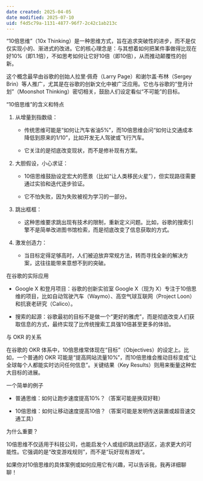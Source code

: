 ```yaml
---
date created: 2025-04-05
date modified: 2025-07-10
uid: f4d5c79a-1131-4877-96f7-2c42c1ab213c
---
```


“10倍思维”（10x Thinking）是一种思维方式，旨在追求突破性的进步，而不是仅仅实现小的、渐进式的改进。它的核心理念是：与其想着如何把某件事做得比现在好10%（即1.1倍），不如思考如何让它好10倍（即10倍），从而推动颠覆性的创新。

这个概念最早由谷歌的创始人拉里·佩奇（Larry Page）和谢尔盖·布林（Sergey Brin）等人推广，尤其是在谷歌的创新文化中被广泛应用。它也与谷歌的“登月计划”（Moonshot Thinking）密切相关，鼓励人们设定看似“不可能”的目标。

“10倍思维”的含义和特点

1. 从增量到指数级：
    
    - 传统思维可能是“如何让汽车省油5%”，而10倍思维会问“如何让交通成本降低到原来的1/10”，比如开发无人驾驶或飞行汽车。
        
    - 它关注的是彻底改变现状，而不是修补现有方案。
        
2. 大胆假设，小心求证：
    
    - 10倍思维鼓励设定宏大的愿景（比如“让人类移民火星”），但实现路径需要通过实验和迭代逐步验证。
        
    - 它不怕失败，因为失败被视为学习的一部分。
        
3. 跳出框框：
    
    - 这种思维要求跳出现有技术的限制，重新定义问题。比如，谷歌的搜索引擎不是简单改进图书馆检索，而是彻底改变了信息获取的方式。
        
4. 激发创造力：
    
    - 当目标定得足够高时，人们被迫放弃常规方法，转而寻找全新的解决方案，这往往能带来意想不到的突破。
        

在谷歌的实际应用

- Google X 和登月项目：谷歌的创新实验室 Google X（现为 X）专注于10倍思维的项目，比如自动驾驶汽车（Waymo）、高空气球互联网（Project Loon）和抗衰老研究（Calico）。
    
- 搜索的起源：谷歌最初的目标不是做一个“更好的雅虎”，而是彻底改变人们获取信息的方式，最终实现了比传统搜索工具强10倍甚至更多的体验。
    

与 OKR 的关系

在谷歌的 OKR 体系中，10倍思维常体现在“目标”（Objectives）的设定上。比如，一个普通的 OKR 可能是“提高网站流量10%”，而10倍思维会推动目标变成“让全球每个人都能实时访问任何信息”。关键结果（Key Results）则用来衡量这种宏大目标的进展。

一个简单的例子

- 普通思维：如何让跑步速度提高10%？（答案可能是换双好鞋）
    
- 10倍思维：如何让移动速度提高10倍？（答案可能是发明传送装置或超音速交通工具）
    

为什么重要？

10倍思维不仅适用于科技公司，也能启发个人或组织跳出舒适区，追求更大的可能性。它强调的是“改变游戏规则”，而不是“玩好现有游戏”。

如果你对10倍思维的具体案例或如何应用它有兴趣，可以告诉我，我再详细聊聊！
